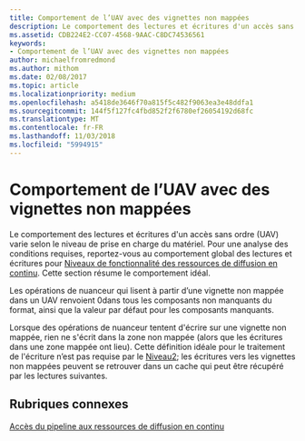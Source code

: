 ```yaml
---
title: Comportement de l’UAV avec des vignettes non mappées
description: Le comportement des lectures et écritures d'un accès sans ordre (UAV) varie selon le niveau de prise en charge du matériel.
ms.assetid: CDB224E2-CC07-4568-9AAC-C8DC74536561
keywords:
- Comportement de l’UAV avec des vignettes non mappées
author: michaelfromredmond
ms.author: mithom
ms.date: 02/08/2017
ms.topic: article
ms.localizationpriority: medium
ms.openlocfilehash: a5418de3646f70a815f5c482f9063ea3e48ddfa1
ms.sourcegitcommit: 144f5f127fc4fbd852f2f6780ef26054192d68fc
ms.translationtype: MT
ms.contentlocale: fr-FR
ms.lasthandoff: 11/03/2018
ms.locfileid: "5994915"
---
```

# <a name="span-iddirect3dconceptsuavbehaviorwithnon-mappedtilesspanuav-behavior-with-non-mapped-tiles"></a><span id="direct3dconcepts.uav_behavior_with_non-mapped_tiles"></span>Comportement de l’UAV avec des vignettes non mappées


Le comportement des lectures et écritures d'un accès sans ordre (UAV) varie selon le niveau de prise en charge du matériel. Pour une analyse des conditions requises, reportez-vous au comportement global des lectures et écritures pour [Niveaux de fonctionnalité des ressources de diffusion en continu](streaming-resources-features-tiers.md). Cette section résume le comportement idéal.

Les opérations de nuanceur qui lisent à partir d’une vignette non mappée dans un UAV renvoient 0dans tous les composants non manquants du format, ainsi que la valeur par défaut pour les composants manquants.

Lorsque des opérations de nuanceur tentent d'écrire sur une vignette non mappée, rien ne s'écrit dans la zone non mappée (alors que les écritures dans une zone mappée ont lieu). Cette définition idéale pour le traitement de l'écriture n’est pas requise par le [Niveau2](tier-2.md); les écritures vers les vignettes non mappées peuvent se retrouver dans un cache qui peut être récupéré par les lectures suivantes.

## <a name="span-idrelated-topicsspanrelated-topics"></a><span id="related-topics"></span>Rubriques connexes


[Accès du pipeline aux ressources de diffusion en continu](pipeline-access-to-streaming-resources.md)

 

 




